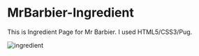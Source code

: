 # MrBarbier-Ingredient



This is Ingredient Page for Mr Barbier.
I used HTML5/CSS3/Pug.




![ingredient](https://user-images.githubusercontent.com/66811996/103450371-8537c080-4d09-11eb-80bc-95d55819e70b.png)
